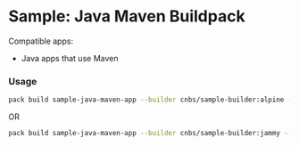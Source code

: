 # Sample: Java Maven Buildpack

Compatible apps:
- Java apps that use Maven

### Usage

```bash
pack build sample-java-maven-app --builder cnbs/sample-builder:alpine --buildpack . --path ../../apps/java-maven
```

OR

```bash
pack build sample-java-maven-app --builder cnbs/sample-builder:jammy --buildpack . --path ../../apps/java-maven
```